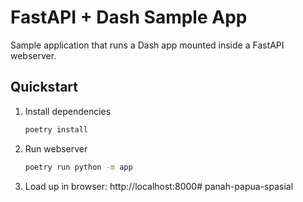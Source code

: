 # FastAPI + Dash Sample App
Sample application that runs a Dash app mounted inside a FastAPI webserver.

## Quickstart

1. Install dependencies
   ```bash
   poetry install
   ```
2. Run webserver
   ```bash
   poetry run python -m app
   ```
3. Load up in browser: http://localhost:8000# panah-papua-spasial
